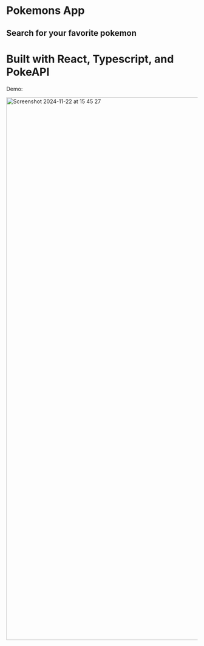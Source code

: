 # Pokemons App

## Search for your favorite pokemon

# Built with React, Typescript, and PokeAPI

Demo:



<img width="1430" alt="Screenshot 2024-11-22 at 15 45 27" src="https://github.com/user-attachments/assets/29bdec32-eb98-4cce-843a-3f1d17f26908">
